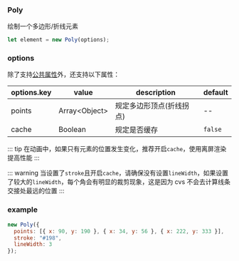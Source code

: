 ### Poly

绘制一个多边形/折线元素

```js
let element = new Poly(options);
```

### options

除了支持[公共属性](/docs/element.html#options)外，还支持以下属性：

| options.key | value          | description              | default |
| ----------- | -------------- | ------------------------ | ------- |
| points      | Array\<Object> | 规定多边形顶点(折线拐点) | --      |
| cache       | Boolean        | 规定是否缓存             | `false` |

::: tip
在动画中，如果只有元素的位置发生变化，推荐开启`cache`，使用离屏渲染提高性能
:::

::: warning
当设置了`stroke`且开启`cache`，请确保没有设置`lineWidth`，如果设置了较大的`lineWidth`，每个角会有明显的裁剪现象，这是因为 cvs 不会去计算线条交接处最远的位置
:::

### example

```js
new Poly({
  points: [{ x: 90, y: 190 }, { x: 34, y: 56 }, { x: 222, y: 333 }],
  stroke: "#198",
  lineWidth: 3
});
```

<c-poly></c-poly>
